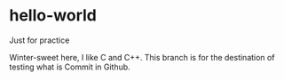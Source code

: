 # hello-world
Just for practice

Winter-sweet here, I like C and C++. This branch is for the destination
of testing what is Commit in Github.
